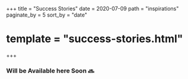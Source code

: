 +++
title = "Success Stories"
date = 2020-07-09
path = "inspirations"
paginate_by = 5
sort_by = "date"
# template = "success-stories.html"
+++
### Will be Available here Soon :soon: